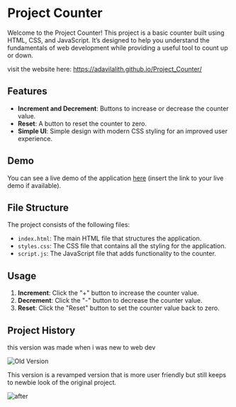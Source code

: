 # Project Counter

Welcome to the Project Counter! This project is a basic counter built using HTML, CSS, and JavaScript. It’s designed to help you understand the fundamentals of web development while providing a useful tool to count up or down.

visit the website here: https://adavilalith.github.io/Project_Counter/

## Features

- **Increment and Decrement**: Buttons to increase or decrease the counter value.
- **Reset**: A button to reset the counter to zero.
- **Simple UI**: Simple design with modern CSS styling for an improved user experience.

## Demo

You can see a live demo of the application [here](#) (insert the link to your live demo if available).

## File Structure

The project consists of the following files:

- `index.html`: The main HTML file that structures the application.
- `styles.css`: The CSS file that contains all the styling for the application.
- `script.js`: The JavaScript file that adds functionality to the counter.

## Usage

1. **Increment**: Click the "+" button to increase the counter value.
2. **Decrement**: Click the "-" button to decrease the counter value.
3. **Reset**: Click the "Reset" button to set the counter value back to zero.

## Project History

this version was made when i was new to web dev


![Old Version](https://github.com/user-attachments/assets/e786569c-95c3-452d-af6a-f3041175a61b)

This version is a revamped version that is more user friendly but still keeps to newbie look of the original project.

![after](https://github.com/user-attachments/assets/b4ecf7f5-f07a-4af6-a0b5-f065605cb993)


